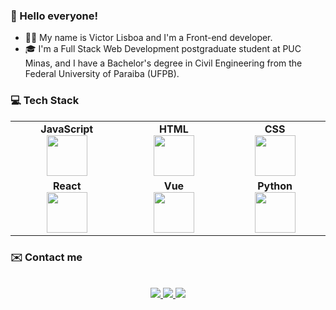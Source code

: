 ### 👋 Hello everyone!
- 👨‍💻 My name is Victor Lisboa and I'm a Front-end developer.
- :mortar_board: I'm a Full Stack Web Development postgraduate student at PUC Minas, and I have a Bachelor's degree in Civil Engineering from the Federal University of Paraiba (UFPB). 

### 💻 Tech Stack 
<table align="center">
<tr>
<td align="center" width="15%">
<span><b><center>JavaScript</center></b></span> 
<img height=65px src="https://img.icons8.com/color/2x/javascript.png"> 
</td>
<td align="center" width="15%">
<span><b><center>HTML</center></b></span> 
<img height=65px src="https://img.icons8.com/color/2x/html-5.png"> 
</td>
 <td align="center" width="15%">
<span><b><center>CSS</center></b></span> 
<img height=65px src="https://img.icons8.com/color/2x/css3.png"> 
</td>
 </tr>
<td align="center" width="15%">
<span><b><center>React</center></b></span> 
<img height=65px src="https://img.icons8.com/office/80/000000/react.png"/>
</td>
 <td align="center" width="15%">
<span><b><center>Vue</center></b></span> 
<img height=65px src="https://img.icons8.com/color/96/000000/vue-js.png"/>
</td>
<td align="center" width="15%">
<span><b><center>Python</center></b></span> 
<img height=65px src="https://img.icons8.com/color/96/000000/python--v1.png">
</td>

</tr>

</table>


### ✉️ Contact me

<p align="center">
  <br/>
  <a href="https://www.linkedin.com/in/jvclisboa/">
    <img src="https://img.shields.io/badge/LinkedIn-%230077B5.svg?&style=flat-square&logo=linkedin&logoColor=white">
  </a>
  
  <a href="https://github.com/jvclisboa">
    <img src="https://img.shields.io/badge/Github-%230A0A0A.svg?&style=flat-square&logo=Github&logoColor=white">  
  </a>

  <a href="https://twitter.com/jvictorcl">
    <img src="https://img.shields.io/badge/twitter-%230077D4.svg?&style=flat-square&logo=twitter&logoColor=white">
  </a>
</p>
<!---
jvclisboa/jvclisboa is a ✨ special ✨ repository because its `README.md` (this file) appears on your GitHub profile.
You can click the Preview link to take a look at your changes.
--->
